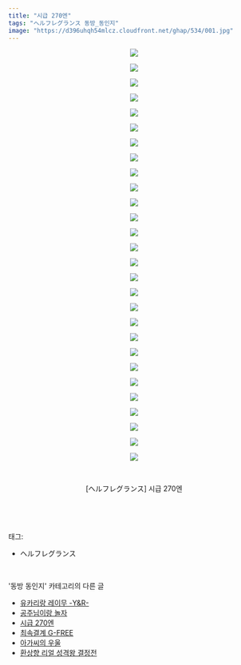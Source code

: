```yaml
---
title: "시급 270엔"
tags: "ヘルフレグランス 동방_동인지"
image: "https://d396uhqh54mlcz.cloudfront.net/ghap/534/001.jpg"
---
```

<div class="article">
<p style="text-align: center; clear: none; float: none;"><img src="{{ site.imgserver7 }}/ghap/534/001.jpg"/></p>
<p style="text-align: center; clear: none; float: none;"><img src="{{ site.imgserver7 }}/ghap/534/002.jpg"/></p>
<p style="text-align: center; clear: none; float: none;"><img src="{{ site.imgserver7 }}/ghap/534/003.jpg"/></p>
<p style="text-align: center; clear: none; float: none;"><img src="{{ site.imgserver7 }}/ghap/534/004.jpg"/></p>
<p style="text-align: center; clear: none; float: none;"><img src="{{ site.imgserver7 }}/ghap/534/005.jpg"/></p>
<p style="text-align: center; clear: none; float: none;"><img src="{{ site.imgserver7 }}/ghap/534/006.jpg"/></p>
<p style="text-align: center; clear: none; float: none;"><img src="{{ site.imgserver7 }}/ghap/534/007.jpg"/></p>
<p style="text-align: center; clear: none; float: none;"><img src="{{ site.imgserver7 }}/ghap/534/008.jpg"/></p>
<p style="text-align: center; clear: none; float: none;"><img src="{{ site.imgserver7 }}/ghap/534/009.jpg"/></p>
<p style="text-align: center; clear: none; float: none;"><img src="{{ site.imgserver7 }}/ghap/534/010.jpg"/></p>
<p style="text-align: center; clear: none; float: none;"><img src="{{ site.imgserver7 }}/ghap/534/011.jpg"/></p>
<p style="text-align: center; clear: none; float: none;"><img src="{{ site.imgserver7 }}/ghap/534/012.jpg"/></p>
<p style="text-align: center; clear: none; float: none;"><img src="{{ site.imgserver7 }}/ghap/534/013.jpg"/></p>
<p style="text-align: center; clear: none; float: none;"><img src="{{ site.imgserver7 }}/ghap/534/014.jpg"/></p>
<p style="text-align: center; clear: none; float: none;"><img src="{{ site.imgserver7 }}/ghap/534/015.jpg"/></p>
<p style="text-align: center; clear: none; float: none;"><img src="{{ site.imgserver7 }}/ghap/534/016.jpg"/></p>
<p style="text-align: center; clear: none; float: none;"><img src="{{ site.imgserver7 }}/ghap/534/017.jpg"/></p>
<p style="text-align: center; clear: none; float: none;"><img src="{{ site.imgserver7 }}/ghap/534/018.jpg"/></p>
<p style="text-align: center; clear: none; float: none;"><img src="{{ site.imgserver7 }}/ghap/534/019.jpg"/></p>
<p style="text-align: center; clear: none; float: none;"><img src="{{ site.imgserver7 }}/ghap/534/020.jpg"/></p>
<p style="text-align: center; clear: none; float: none;"><img src="{{ site.imgserver7 }}/ghap/534/021.jpg"/></p>
<p style="text-align: center; clear: none; float: none;"><img src="{{ site.imgserver7 }}/ghap/534/022.jpg"/></p>
<p style="text-align: center; clear: none; float: none;"><img src="{{ site.imgserver7 }}/ghap/534/023.jpg"/></p>
<p style="text-align: center; clear: none; float: none;"><img src="{{ site.imgserver7 }}/ghap/534/024.jpg"/></p>
<p style="text-align: center; clear: none; float: none;"><img src="{{ site.imgserver7 }}/ghap/534/025.jpg"/></p>
<p style="text-align: center; clear: none; float: none;"><img src="{{ site.imgserver7 }}/ghap/534/026.jpg"/></p>
<p style="text-align: center; clear: none; float: none;"><img src="{{ site.imgserver7 }}/ghap/534/027.jpg"/></p>
<p style="text-align: center; clear: none; float: none;"><img src="{{ site.imgserver7 }}/ghap/534/028.jpg"/></p>
<p style="text-align: center; clear: none; float: none;"><br/></p>
<p style="text-align: center; clear: none; float: none;">[ヘルフレグランス] 시급 270엔</p>
<p><br/></p>
</div><br/>
<div class="tagTrail">
<p>태그: </p>
<ul>
<li>ヘルフレグランス</li>
</ul>
</div><br/>
<div class="another">
<p>'동방 동인지' 카테고리의 다른 글</p>
<ul>
<li><a href="/ghap_536">유카리랑 레이무 -Y&amp;R-</a></li>
<li><a href="/ghap_535">공주님이랑 놀자</a></li>
<li><a href="/ghap_534">시급 270엔</a></li>
<li><a href="/ghap_533">최속결계 G-FREE</a></li>
<li><a href="/ghap_531">아가씨의 우울</a></li>
<li><a href="/ghap_530">환상향 리얼 성격왕 결정전</a></li>
</ul>
</div><br/>
<div class="cb_module cb_fluid">
<div class="cb_wrt cb_profile">
</div><!-- commentList close -->
</div><br/>
